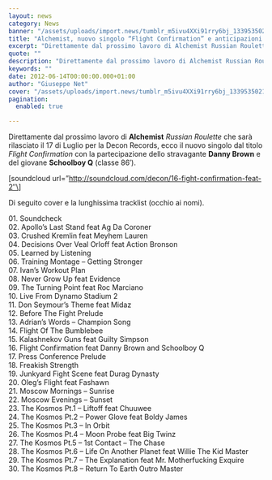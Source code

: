 ```yaml
---
layout: news
category: News
banner: "/assets/uploads/import.news/tumblr_m5ivu4XXi91rry6bj_1339535021_cover.jpg"
title: "Alchemist, nuovo singolo “Flight Confirmation” e anticipazioni nuovo album"
excerpt: "Direttamente dal prossimo lavoro di Alchemist Russian Roulette che sarà rilasciato il 17 di Luglio per la Decon Records, ecco il nuovo singolo dal titolo Flight Confirmation con la partecipazione dello stravagante Danny Brown e del giovane Schoolboy Q (classe 86′). [soundcloud url=”http://soundcloud.com/decon/16-fight-confirmation-feat-2″]   Di seguito cover e la lunghissima tracklist (occhio ai nomi). 01. [&hellip"
quote: ""
description: "Direttamente dal prossimo lavoro di Alchemist Russian Roulette che sarà rilasciato il 17 di Luglio per la Decon Records, ecco il nuovo singolo dal titolo Flight Confirmation con la partecipazione dello stravagante Danny Brown e del giovane Schoolboy Q (classe 86′). [soundcloud url=”http://soundcloud.com/decon/16-fight-confirmation-feat-2″]   Di seguito cover e la lunghissima tracklist (occhio ai nomi). 01. [&hellip"
keywords: ""
date: 2012-06-14T00:00:00.000+01:00
author: "Giuseppe Net"
cover: "/assets/uploads/import.news/tumblr_m5ivu4XXi91rry6bj_1339535021_cover.jpg"
pagination:
  enabled: true

---
```


Direttamente dal prossimo lavoro di **Alchemist** _Russian Roulette_ che sarà rilasciato il 17 di Luglio per la Decon Records, ecco il nuovo singolo dal titolo _Flight Confirmation_ con la partecipazione dello stravagante **Danny Brown** e del giovane **Schoolboy Q** (classe 86′).

\[soundcloud url=”http://soundcloud.com/decon/16-fight-confirmation-feat-2″\]

Di seguito cover e la lunghissima tracklist (occhio ai nomi).

[](https://hotmc.com/alchemist-nuovo-singolo-flight-confirmation-e-anticipazioni-nuovo-album/russian-roulette-490x490-2/)

01\. Soundcheck  
02\. Apollo’s Last Stand feat Ag Da Coroner  
03\. Crushed Kremlin feat Meyhem Lauren  
04\. Decisions Over Veal Orloff feat Action Bronson  
05\. Learned by Listening  
06\. Training Montage – Getting Stronger  
07\. Ivan’s Workout Plan  
08\. Never Grow Up feat Evidence  
09\. The Turning Point feat Roc Marciano  
10\. Live From Dynamo Stadium 2  
11\. Don Seymour’s Theme feat Midaz  
12\. Before The Fight Prelude  
13\. Adrian’s Words – Champion Song  
14\. Flight Of The Bumblebee  
15\. Kalashnekov Guns feat Guilty Simpson  
16\. Flight Confirmation feat Danny Brown and Schoolboy Q  
17\. Press Conference Prelude  
18\. Freakish Strength  
19\. Junkyard Fight Scene feat Durag Dynasty  
20\. Oleg’s Flight feat Fashawn  
21\. Moscow Mornings – Sunrise  
22\. Moscow Evenings – Sunset  
23\. The Kosmos Pt.1 – Liftoff feat Chuuwee  
24\. The Kosmos Pt.2 – Power Glove feat Boldy James  
25\. The Kosmos Pt.3 – In Orbit  
26\. The Kosmos Pt.4 – Moon Probe feat Big Twinz  
27\. The Kosmos Pt.5 – 1st Contact – The Chase  
28\. The Kosmos Pt.6 – Life On Another Planet feat Willie The Kid Master  
29\. The Kosmos Pt.7 – The Explanation feat Mr. Motherfucking Exquire  
30\. The Kosmos Pt.8 – Return To Earth Outro Master